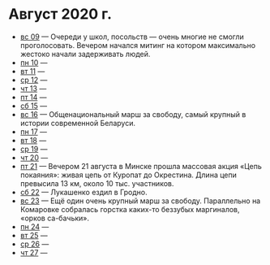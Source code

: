 # Август 2020 г.

- [вс 09](./09.md) — Очереди у школ, посольств — очень многие не смогли проголосовать. Вечером начался митинг на котором максимально жестоко начали задерживать людей.
- [пн 10](./10.md) — 
- [вт 11](./11.md) —  
- [ср 12](./12.md) — 
- [чт 13](./13.md) — 
- [пт 14](./14.md) — 
- [сб 15](./15.md) — 
- [вс 16](./16.md) — Общенациональный марш за свободу, самый крупный в истории современной Беларуси.
- [пн 17](./17.md) — 
- [вт 18](./18.md) — 
- [ср 19](./19.md) — 
- [чт 20](./20.md) — 
- [пт 21](./21.md) — Вечером 21 августа в Минске прошла массовая акция «Цепь покаяния»: живая цепь от Куропат до Окрестина. Длина цепи превысила 13 км, около 10 тыс. участников.
- [сб 22](./22.md) — Лукашенко ездил в Гродно.
- [вс 23](./23.md) — Ещё один очень крупный марш за свободу. Параллельно на Комаровке собралась горстка каких-то беззубых маргиналов, «орков са-бачьки».
- [пн 24](./24.md) — 
- [вт 25](./25.md) — 
- [ср 26](./26.md) — 
- [чт 27](./27.md) — 

